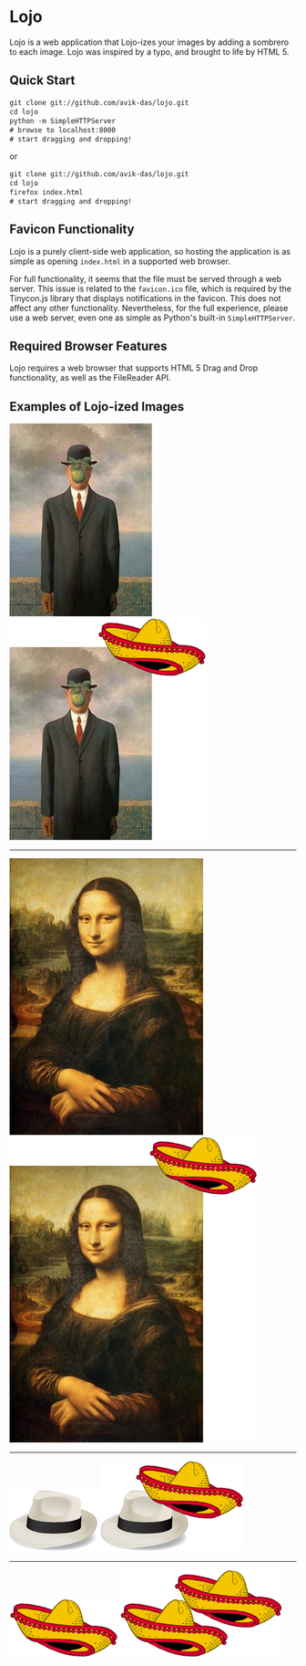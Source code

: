 Lojo
====

Lojo is a web application that Lojo-izes your images by adding a sombrero to
each image. Lojo was inspired by a typo, and brought to life by HTML 5.

Quick Start
-----------

    git clone git://github.com/avik-das/lojo.git
    cd lojo
    python -m SimpleHTTPServer
    # browse to localhost:8000
    # start dragging and dropping!

or

    git clone git://github.com/avik-das/lojo.git
    cd lojo
    firefox index.html
    # start dragging and dropping!

Favicon Functionality
---------------------

Lojo is a purely client-side web application, so hosting the application is as
simple as opening `index.html` in a supported web browser.

For full functionality, it seems that the file must be served through a web
server. This issue is related to the `favicon.ico` file, which is required by
the Tinycon.js library that displays notifications in the favicon. This does
not affect any other functionality. Nevertheless, for the full experience,
please use a web server, even one as simple as Python's built-in
`SimpleHTTPServer`.

Required Browser Features
-------------------------

Lojo requires a web browser that supports HTML 5 Drag and Drop functionality,
as well as the FileReader API.

Examples of Lojo-ized Images
----------------------------

![](https://raw.githubusercontent.com/avik-das/lojo/master/test-images/magritte.jpg)
![](https://raw.githubusercontent.com/avik-das/lojo/master/test-images/magritte-lojoized.png)

-------------------------------------------------------------------------------

![](https://raw.githubusercontent.com/avik-das/lojo/master/test-images/mona-lisa.jpg)
![](https://raw.githubusercontent.com/avik-das/lojo/master/test-images/mona-lisa-lojoized.png)

-------------------------------------------------------------------------------

![](https://raw.githubusercontent.com/avik-das/lojo/master/test-images/sinatra-logo.png)
![](https://raw.githubusercontent.com/avik-das/lojo/master/test-images/sinatra-logo-lojoized.png)

-------------------------------------------------------------------------------

![](https://raw.githubusercontent.com/avik-das/lojo/master/test-images/sombrero.png)
![](https://raw.githubusercontent.com/avik-das/lojo/master/test-images/sombrero-lojoized.png)
